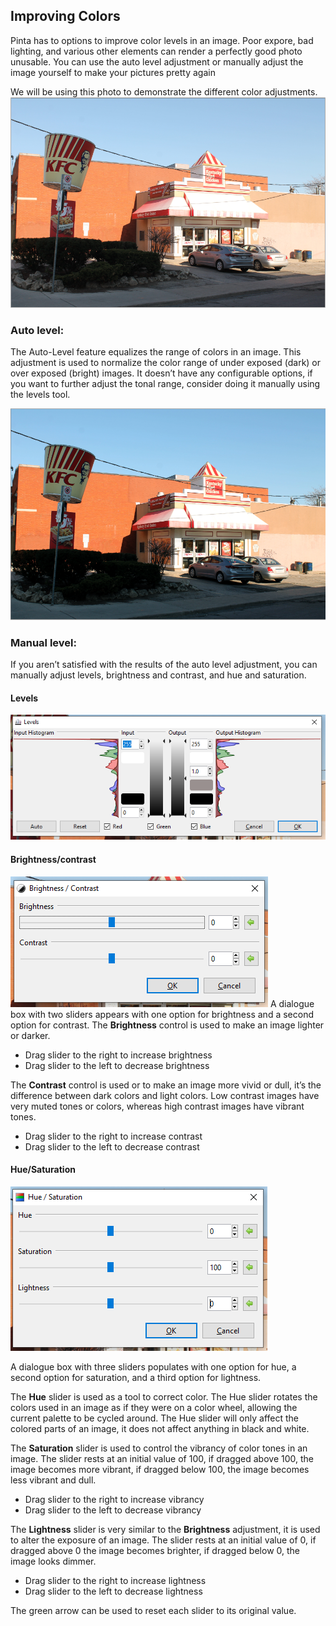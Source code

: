## Improving Colors ##

Pinta has to options to improve color levels in an image. Poor expore, bad lighting, and various other elements can render a perfectly good photo unusable. You can use the auto level adjustment or manually adjust the image yourself to make your pictures pretty again

We will be using this photo to demonstrate the different color adjustments.
![kfcoriginal](img/kfcoriginal.PNG)


### Auto level: ###
The Auto-Level feature equalizes the range of colors in an image. This adjustment is used to normalize the color range of under exposed (dark) or over exposed (bright) images. It doesn’t have any configurable options, if you want to further adjust the tonal range, consider doing it manually using the levels tool. 

![kfcautoadjust](img/kfcautoadjust.PNG)


### Manual level: ###

If you aren’t satisfied with the results of the auto level adjustment, you can manually adjust levels, brightness and contrast, and hue and saturation. 

#### Levels ####

![levelsbox](img/levelsbox.PNG)

#### Brightness/contrast ####

![bcbox](img/bcbox.PNG)
A dialogue box with two sliders appears with one option for brightness and a second option for contrast. 
The **Brightness** control is used to make an image lighter or darker. 

* Drag slider to the right to increase brightness
* Drag slider to the left to decrease brightness


The **Contrast** control is used or to make an image more vivid or dull, it’s the difference between dark colors and light colors. Low contrast images have very muted tones or colors, whereas high contrast images have vibrant tones. 

* Drag slider to the right to increase contrast
* Drag slider to the left to decrease contrast

#### Hue/Saturation ####

![hsbox](img/hsbox.PNG)

A dialogue box with three sliders populates with one option for hue, a second option for saturation, and a third option for lightness.

The **Hue** slider is used as a tool to correct color. The Hue slider rotates the colors used in an image as if they were on a color wheel, allowing the current palette to be cycled around. The Hue slider will only affect the colored parts of an image, it does not affect anything in black and white.


The **Saturation** slider is used to control the vibrancy of color tones in an image. The slider rests at an initial value of 100, if dragged above 100, the image becomes more vibrant, if dragged below 100, the image becomes less vibrant and dull. 

* Drag slider to the right to increase vibrancy
* Drag slider to the left to decrease vibrancy


The **Lightness** slider is very similar to the __Brightness__ adjustment, it is used to alter the exposure of an image. The slider rests at an initial value of 0, if dragged above 0 the image becomes brighter, if dragged below 0, the image looks dimmer.

* Drag slider to the right to increase lightness
* Drag slider to the left to decrease lightness
  
The green arrow can be used to reset each slider to its original value. 
